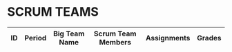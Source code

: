 <html>
    <body>
        <h1 class="text-center m-5 text-success">SCRUM TEAMS</h1>
        <div class="table-responsive mx-5">
            <table class="table table-hover table-bordered border-secondary mb-5">
                <thead>
                    <tr>
                        <th scope="col">ID</th>
                        <th scope="col">Period</th>
                        <th scope="col">Big Team Name</th>
                        <th scope="col">Scrum Team Members</th>
                        <th scope="col">Assignments</th>
                        <th scope="col">Grades</th>
                    </tr>
                </thead>
                <tbody class="table-group-divider" id="team">
                </tbody>
            </table>
        </div>
        <script>
            // prepare fetch urls
            // const team_url = "http://localhost:8023/api/team";
            const team_url = "https://mrr.rebeccaaa.tk/api/team";
            const get_url = team_url + "/";
            const teamContainer = document.getElementById("team");
            // prepare fetch GET options
            const options = {
                method: 'GET', // *GET, POST, PUT, DELETE, etc.
                // mode: 'cors', // no-cors, *cors, same-origin
                cache: 'default', // *default, no-cache, reload, force-cache, only-if-cached
                // credentials: 'same-origin', // include, same-origin, omit
                headers: {
                'Content-Type': 'application/json'
                // 'Content-Type': 'application/x-www-form-urlencoded',
                },
            };
            // fetch the API
            fetch(get_url, options)
                // response is a RESTful "promise" on any successful fetch
                .then(response => {
                // check for response errors
                if (response.status !== 200) {
                    error('GET API response failure: ' + response.status);
                    return;
                }
                // valid response will have JSON data
                response.json().then(data => {
                    let i = 1;
                    for (const row of data) {
                        console.log(row);
                        // columns
                        const tr = document.createElement("tr");
                        const id = document.createElement("td");
                        const period = document.createElement("td");
                        const bigteam = document.createElement("td");
                        const email = document.createElement("td");
                        const names = document.createElement("td");
                        // url containers
                        const assignments = document.createElement("td");
                        // accessing JSON values
                        id.innerHTML = i;
                        bigteam.innerHTML = row.bigteam;
                        email.innerHTML = row.email;
                        names.innerHTML = row.names;
                        period.innerHTML = row.period;
                        var assignments_str = "{{ site.baseurl }}/assignments?id=" + row.id;
                        assignments.innerHTML = '<a href="' + assignments_str +'">' + "Assignments for " + row.name + '</a>';
                        // add all columns to the row
                        tr.appendChild(id);
                        tr.appendChild(period);
                        tr.appendChild(bigteam);
                        tr.appendChild(email);
                        tr.appendChild(names);
                        tr.appendChild(assignments);
                        // add row to table
                        teamContainer.appendChild(tr);
                        i++;
                    }
                })
            })
            // catch fetch errors (ie Nginx ACCESS to server blocked)
            .catch(err => {
                error(err + " " + get_url);
            });
            // Something went wrong with actions or responses
            function error(err) {
                // log as Error in console
                console.error(err);
                // append error to resultContainer
                const tr = document.createElement("tr");
                const td = document.createElement("td");
                td.innerHTML = err;
                tr.appendChild(td);
                teamContainer.appendChild(tr);
            }
        </script>
    </body>

</html>
